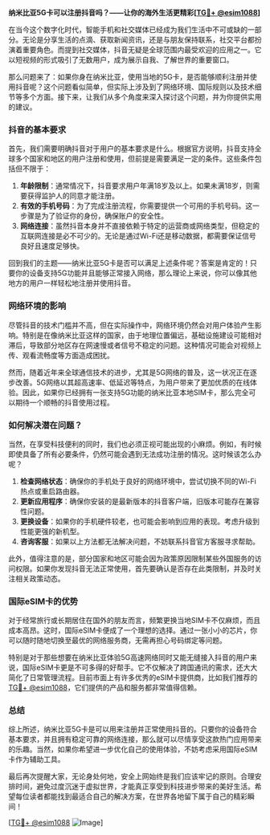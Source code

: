 **纳米比亚5G卡可以注册抖音吗？——让你的海外生活更精彩[[TG💪+ @esim1088](https://t.me/s/esim1088)]**

在当今这个数字化时代，智能手机和社交媒体已经成为我们生活中不可或缺的一部分。无论是分享生活的点滴、获取新闻资讯，还是与朋友保持联系，社交平台都扮演着重要角色。而提到社交媒体，抖音无疑是全球范围内最受欢迎的应用之一。它以短视频的形式吸引了无数用户，成为展示自我、了解世界的重要窗口。

那么问题来了：如果你身在纳米比亚，使用当地的5G卡，是否能够顺利注册并使用抖音呢？这个问题看似简单，但实际上涉及到了网络环境、国际规则以及技术细节等多个方面。接下来，让我们从多个角度来深入探讨这个问题，并为你提供实用的建议。

### 抖音的基本要求

首先，我们需要明确抖音对于用户的基本要求是什么。根据官方说明，抖音支持全球多个国家和地区的用户注册和使用，但前提是需要满足一定的条件。这些条件包括但不限于：

1. **年龄限制**：通常情况下，抖音要求用户年满18岁及以上。如果未满18岁，则需要获得监护人的同意才能注册。
2. **有效的手机号码**：为了完成注册流程，你需要提供一个可用的手机号码。这一步骤是为了验证你的身份，确保账户的安全性。
3. **网络连接**：虽然抖音本身并不直接依赖于特定的运营商或网络类型，但稳定的互联网连接是必不可少的。无论是通过Wi-Fi还是移动数据，都需要保证信号良好且速度足够快。

回到我们的主题——纳米比亚5G卡是否可以满足上述条件呢？答案是肯定的！只要你的设备支持5G功能并且能够正常接入网络，那么理论上来说，你可以像其他地方的用户一样轻松地注册并使用抖音。

### 网络环境的影响

尽管抖音的技术门槛并不高，但在实际操作中，网络环境仍然会对用户体验产生影响。特别是在像纳米比亚这样的国家，由于地理位置偏远，基础设施建设可能相对滞后，导致部分地区存在网速慢或者信号不稳定的问题。这种情况可能会对视频上传、观看流畅度等方面造成困扰。

然而，随着近年来全球通信技术的进步，尤其是5G网络的普及，这一状况正在逐步改善。5G网络以其超高速率、低延迟等特点，为用户带来了更加优质的在线体验。因此，如果你已经拥有一张支持5G功能的纳米比亚本地SIM卡，那么完全可以期待一个顺畅的抖音使用过程。

### 如何解决潜在问题？

当然，在享受科技便利的同时，我们也必须正视可能出现的小麻烦。例如，有时候即使具备了所有必要条件，仍然可能会遇到无法成功注册的情况。这时候该怎么办呢？

1. **检查网络状态**：确保你的手机处于良好的网络环境中，尝试切换不同的Wi-Fi热点或重启路由器。
2. **更新应用程序**：确保你安装的是最新版本的抖音客户端，旧版本可能存在兼容性问题。
3. **更换设备**：如果你的手机硬件较老，也可能会影响到应用的表现。考虑升级到性能更强的新机型。
4. **咨询客服**：如果以上方法都无法解决问题，不妨联系抖音官方客服寻求帮助。

此外，值得注意的是，部分国家和地区可能会因为政策原因限制某些外国服务的访问权限。如果你发现抖音无法正常使用，首先要确认是否存在此类限制，并及时关注相关政策动态。

### 国际eSIM卡的优势

对于经常旅行或长期居住在国外的朋友而言，频繁更换当地SIM卡不仅麻烦，而且成本高昂。这时，国际eSIM卡便成了一个理想的选择。通过一张小小的芯片，你可以随时随地切换至最优的网络服务商，无需再担心号码绑定等问题。

特别是对于那些想要在纳米比亚体验5G高速网络同时又能无缝接入抖音的用户来说，国际eSIM卡更是不可多得的好帮手。它不仅解决了跨国通讯的需求，还大大简化了日常管理流程。目前市面上有许多优秀的eSIM卡提供商，比如我们推荐的[TG💪+ @esim1088](https://t.me/s/esim1088)，它们提供的产品和服务都非常值得信赖。

### 总结

综上所述，纳米比亚5G卡是可以用来注册并正常使用抖音的。只要你的设备符合基本要求，并且拥有稳定可靠的网络连接，那么就可以尽情享受这款热门应用带来的乐趣。当然，如果你希望进一步优化自己的使用体验，不妨考虑采用国际eSIM卡作为辅助工具。

最后再次提醒大家，无论身处何地，安全上网始终是我们应该牢记的原则。合理安排时间，避免过度沉迷于虚拟世界，才能真正享受到科技进步带来的美好生活。希望每位读者都能找到最适合自己的解决方案，在世界各地留下属于自己的精彩瞬间！

[[TG💪+ @esim1088](https://t.me/s/esim1088) ![Image](https://i.postimg.cc/4NQfJmqS/Snipaste-2025-05-13-00-14-12.png)]